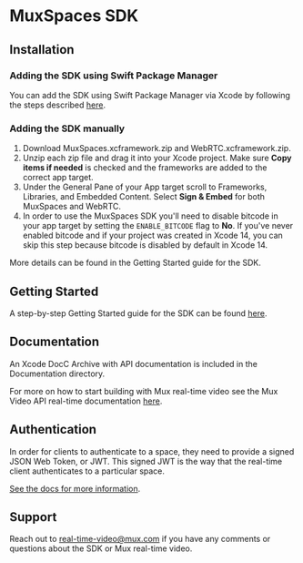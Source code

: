 # MuxSpaces SDK

## Installation

### Adding the SDK using Swift Package Manager

You can add the SDK using Swift Package Manager via Xcode by following the steps described [here](https://developer.apple.com/documentation/xcode/adding-package-dependencies-to-your-app).

### Adding the SDK manually

1. Download MuxSpaces.xcframework.zip and WebRTC.xcframework.zip. 
2. Unzip each zip file and drag it into your Xcode project. Make sure **Copy items if needed** is checked and the frameworks are added to the correct app target.
3. Under the General Pane of your App target scroll to Frameworks, Libraries, and Embedded Content. Select **Sign & Embed** for both MuxSpaces and WebRTC.
4. In order to use the MuxSpaces SDK you'll need to disable bitcode in your app target by setting the `ENABLE_BITCODE` flag to **No**. If you've never enabled bitcode and if your project was created in Xcode 14, you can skip this step because bitcode is disabled by default in Xcode 14.
	
More details can be found in the Getting Started guide for the SDK.

## Getting Started

A step-by-step Getting Started guide for the SDK can be found [here](https://www.notion.so/mux/External-Real-Time-Video-Getting-Started-Guide-for-iOS-6b06eaf12764462d9782868316665082).

## Documentation

An Xcode DocC Archive with API documentation is included in the Documentation directory.

For more on how to start building with Mux real-time video see the Mux Video API real-time documentation [here](https://docs.mux.com/guides/video/build-real-time-video-experiences).

## Authentication

In order for clients to authenticate to a space, they need to 
provide a signed JSON Web Token, or JWT. This signed JWT is 
the way that the real-time client authenticates to a particular 
space.

[See the docs for more information](https://docs.mux.com/guides/video/build-real-time-video-experiences#4-sign-a-jwt).

## Support

Reach out to real-time-video@mux.com if you have any comments or questions about the SDK or Mux real-time video.

